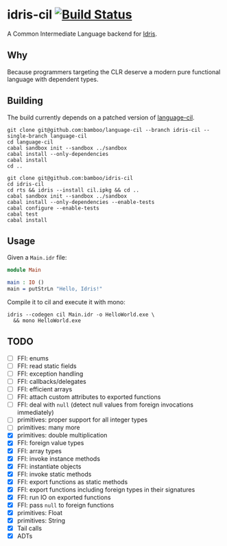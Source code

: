 # idris-cil [![Build Status](https://travis-ci.org/bamboo/idris-cil.png?branch=master)](https://travis-ci.org/bamboo/idris-cil)

A Common Intermediate Language backend for [Idris](http://http://www.idris-lang.org/).

## Why

Because programmers targeting the CLR deserve a modern pure functional language with dependent types.

## Building

The build currently depends on a patched version of [language-cil](https://github.com/tomlokhorst/language-cil).

```
git clone git@github.com:bamboo/language-cil --branch idris-cil --single-branch language-cil
cd language-cil
cabal sandbox init --sandbox ../sandbox
cabal install --only-dependencies
cabal install
cd ..

git clone git@github.com:bamboo/idris-cil
cd idris-cil
cd rts && idris --install cil.ipkg && cd ..
cabal sandbox init --sandbox ../sandbox
cabal install --only-dependencies --enable-tests
cabal configure --enable-tests
cabal test
cabal install
```

## Usage

Given a `Main.idr` file:

```idris
module Main

main : IO ()
main = putStrLn "Hello, Idris!"
```

Compile it to cil and execute it with mono:

```
idris --codegen cil Main.idr -o HelloWorld.exe \
  && mono HelloWorld.exe
```

## TODO

* [ ] FFI: enums
* [ ] FFI: read static fields
* [ ] FFI: exception handling
* [ ] FFI: callbacks/delegates
* [ ] FFI: efficient arrays
* [ ] FFI: attach custom attributes to exported functions
* [ ] FFI: deal with `null` (detect null values from foreign invocations immediately)
* [ ] primitives: proper support for all integer types
* [ ] primitives: many more
* [x] primitives: double multiplication
* [x] FFI: foreign value types
* [x] FFI: array types
* [x] FFI: invoke instance methods
* [x] FFI: instantiate objects
* [x] FFI: invoke static methods
* [x] FFI: export functions as static methods
* [x] FFI: export functions including foreign types in their signatures
* [x] FFI: run IO on exported functions
* [x] FFI: pass `null` to foreign functions
* [x] primitives: Float
* [x] primitives: String
* [x] Tail calls
* [x] ADTs
